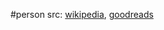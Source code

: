 #person 
src: [wikipedia](https://en.wikipedia.org/wiki/Arthur_Thomson_(naturalist)), [goodreads](https://www.goodreads.com/author/show/1182547.John_Arthur_Thomson) 
